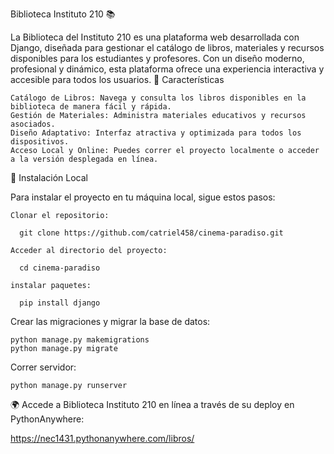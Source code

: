 Biblioteca Instituto 210 📚

La Biblioteca del Instituto 210 es una plataforma web desarrollada con Django, diseñada para gestionar el catálogo de libros, materiales y recursos disponibles para los estudiantes y profesores. Con un diseño moderno, profesional y dinámico, esta plataforma ofrece una experiencia interactiva y accesible para todos los usuarios.
🌟 Características

    Catálogo de Libros: Navega y consulta los libros disponibles en la biblioteca de manera fácil y rápida.
    Gestión de Materiales: Administra materiales educativos y recursos asociados.
    Diseño Adaptativo: Interfaz atractiva y optimizada para todos los dispositivos.
    Acceso Local y Online: Puedes correr el proyecto localmente o acceder a la versión desplegada en línea.

🔧 Instalación Local

Para instalar el proyecto en tu máquina local, sigue estos pasos:

    Clonar el repositorio:

      git clone https://github.com/catriel458/cinema-paradiso.git

    Acceder al directorio del proyecto:

      cd cinema-paradiso

    instalar paquetes:

      pip install django

  Crear las migraciones y migrar la base de datos:

    python manage.py makemigrations
    python manage.py migrate

  Correr servidor:

    python manage.py runserver

 🌍  Accede a Biblioteca Instituto 210 en línea a través de su deploy en PythonAnywhere:

  https://nec1431.pythonanywhere.com/libros/
    

